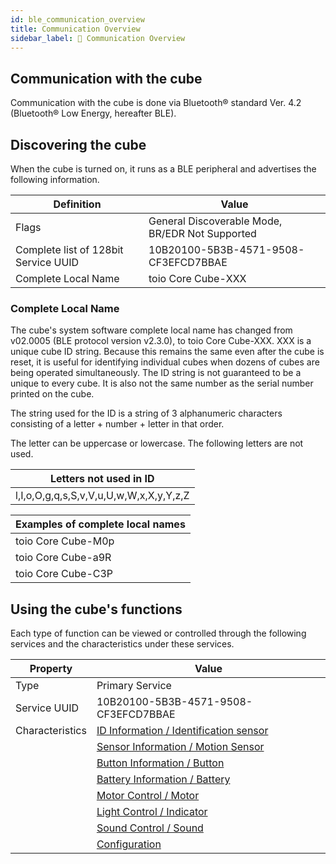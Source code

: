 ```yaml
---
id: ble_communication_overview
title: Communication Overview
sidebar_label: 🔄 Communication Overview
---
```


## Communication with the cube

Communication with the cube is done via Bluetooth&reg; standard Ver. 4.2 (Bluetooth&reg; Low Energy, hereafter BLE).

## Discovering the cube <span class="update"/>

When the cube is turned on, it runs as a BLE peripheral and advertises the following information.

| Definition                           | Value                                               |
| ------------------------------------ | --------------------------------------------------- |
| Flags                                | General Discoverable Mode,<br/>BR/EDR Not Supported |
| Complete list of 128bit Service UUID | 10B20100-5B3B-4571-9508-CF3EFCD7BBAE                |
| Complete Local Name                  | toio Core Cube-XXX                                  |

### Complete Local Name

The cube's system software complete local name has changed from v02.0005 (BLE protocol version v2.3.0), to toio Core Cube-XXX.
XXX is a unique cube ID string. Because this remains the same even after the cube is reset, it is useful for identifying individual cubes when dozens of cubes are being operated simultaneously.
The ID string is not guaranteed to be a unique to every cube. It is also not the same number as the serial number printed on the cube.

The string used for the ID is a string of 3 alphanumeric characters consisting of a letter + number + letter in that order.

The letter can be uppercase or lowercase.
The following letters are not used.

| Letters not used in ID                  |
| --------------------------------------- |
| l,I,o,O,g,q,s,S,v,V,u,U,w,W,x,X,y,Y,z,Z |

| Examples of complete local names |
| -------------------------------- |
| toio Core Cube-M0p               |
| toio Core Cube-a9R               |
| toio Core Cube-C3P               |

## Using the cube's functions

Each type of function can be viewed or controlled through the following services and the characteristics under these services.

| Property        | Value                                           |
| --------------- | ----------------------------------------------- |
| Type            | Primary Service                                 |
| Service UUID    | 10B20100-5B3B-4571-9508-CF3EFCD7BBAE            |
| Characteristics | [ID Information / Identification sensor](id.md) |
|                 | [Sensor Information / Motion Sensor](sensor.md) |
|                 | [Button Information / Button](button.md)        |
|                 | [Battery Information / Battery](battery.md)     |
|                 | [Motor Control / Motor](motor.md)               |
|                 | [Light Control / Indicator](light.md)           |
|                 | [Sound Control / Sound](sound.md)               |
|                 | [Configuration](configuration.md)               |
